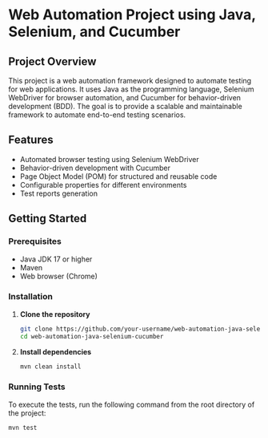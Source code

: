 # Web Automation Project using Java, Selenium, and Cucumber

## Project Overview

This project is a web automation framework designed to automate testing for web applications. It uses Java as the programming language, Selenium WebDriver for browser automation, and Cucumber for behavior-driven development (BDD). The goal is to provide a scalable and maintainable framework to automate end-to-end testing scenarios.

## Features

- Automated browser testing using Selenium WebDriver
- Behavior-driven development with Cucumber
- Page Object Model (POM) for structured and reusable code
- Configurable properties for different environments
- Test reports generation

## Getting Started

### Prerequisites

- Java JDK 17 or higher
- Maven
- Web browser (Chrome)

### Installation

1. **Clone the repository**
   ```bash
   git clone https://github.com/your-username/web-automation-java-selenium-cucumber.git
   cd web-automation-java-selenium-cucumber
2. **Install dependencies**
   ```bash
   mvn clean install
### Running Tests
To execute the tests, run the following command from the root directory of the project:
  ```bash
  mvn test

   
